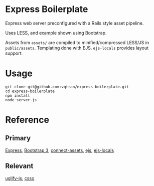 Express Boilerplate
=======

Express web server preconfigured with a Rails style asset pipeline.

Uses LESS, and example shown using Bootstrap. 

Assets from `assets/` are compiled to minified/compressed LESS/JS in `public/assets`. Templating done with EJS. `ejs-locals` provides layout support.

# Usage

    git clone git@github.com:vqtran/express-boilerplate.git
    cd express-boilerplate
    npm install
    node server.js

# Reference

## Primary
[Express](expressjs.com), 
[Bootstrap 3](getbootstrap.com), 
[connect-assets](https://github.com/adunkman/connect-assets), 
[ejs](https://github.com/visionmedia/ejs), 
[ejs-locals](https://github.com/RandomEtc/ejs-locals)

## Relevant
[uglify-js](https://github.com/mishoo/UglifyJS), 
[csso](https://github.com/css/csso)







